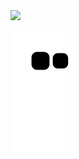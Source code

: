 
  <a href="https://github.com/DIY0R">
      <img src="https://komarev.com/ghpvc/?username=DIY0R&color=13883E">
  </a><br/>

![my snake](https://raw.githubusercontent.com/DIY0R/DIY0R/output/github-contribution-grid-snake.svg)



